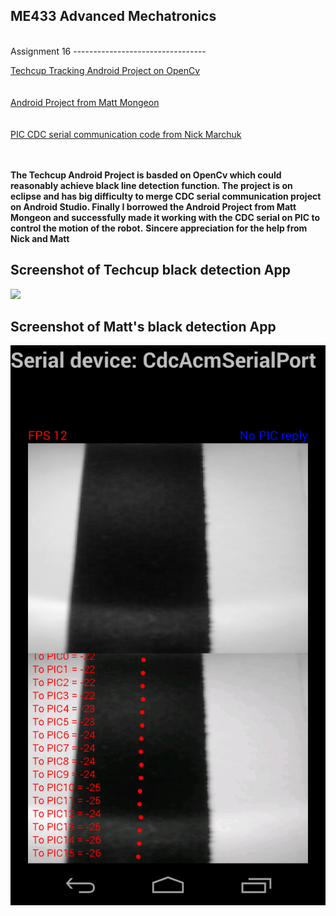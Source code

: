 ME433 Advanced Mechatronics
---------------------------------
<br> 
Assignment 16
---------------------------------

[Techcup Tracking Android Project on OpenCv](https://github.com/hereissunyue/ME433/tree/master/HW10/Helloworld)<br>  
<br> 
[Android Project from Matt Mongeon](https://github.com/hereissunyue/ME433/tree/master/HW10/Helloworld)<br>  
<br>
[PIC CDC serial communication code from Nick Marchuk](https://github.com/hereissunyue/ME433/tree/master/HW10/Helloworld)<br>  
<br> 
 
<b>The Techcup Android Project is basded on OpenCv which could reasonably achieve black line detection function. The project is on eclipse and has big difficulty to merge CDC serial communication project on Android Studio. Finally I borrowed the Android Project from Matt Mongeon and successfully made it working with the CDC serial on PIC to control the motion of the robot.</b>
<b>Sincere appreciation for the help from Nick and Matt</b>
<br>

Screenshot of Techcup black detection App
---------------------------------
<img src="https://raw.githubusercontent.com/hereissunyue/ME433/master/HW16/figure/1.png"><br>

Screenshot of Matt's black detection App
---------------------------------
<img src="https://raw.githubusercontent.com/hereissunyue/ME433/master/HW16/figure/2.png">
